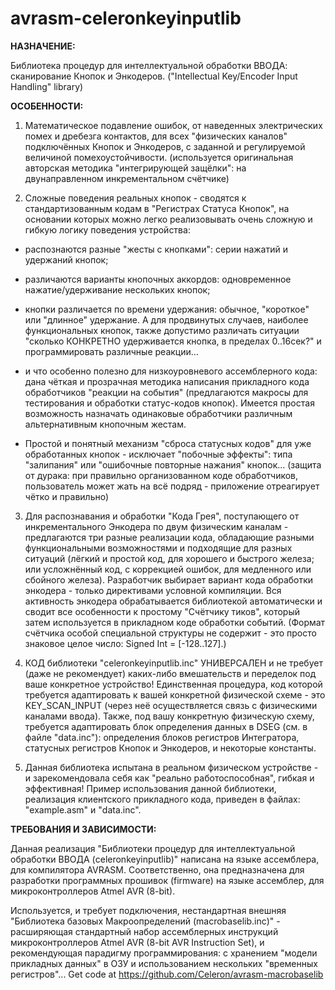avrasm-celeronkeyinputlib
===================


**НАЗНАЧЕНИЕ:**

Библиотека процедур для интеллектуальной обработки ВВОДА: сканирование Кнопок и Энкодеров.
("Intellectual Key/Encoder Input Handling" library)



**ОСОБЕННОСТИ:**

1) Математическое подавление ошибок, от наведенных электрических помех и дребезга контактов, для всех "физических каналов" подключённых Кнопок и Энкодеров, с заданной и регулируемой величиной помехоустойчивости. (используется оригинальная авторская методика "интегрирующей защёлки": на двунаправленном инкрементальном счётчике)


2) Сложные поведения реальных кнопок - сводятся к стандартизованным кодам в "Регистрах Статуса Кнопок", на основании которых можно легко реализовывать очень сложную и гибкую логику поведения устройства: 

- распознаются разные "жесты с кнопками": серии нажатий и удержаний кнопок;

- различаются варианты кнопочных аккордов: одновременное нажатие/удерживание нескольких кнопок;

- кнопки различается по времени удержания: обычное, "короткое" или "длинное" удержание. А для продвинутых случаев, наиболее функциональных кнопок, также допустимо различать ситуации "сколько КОНКРЕТНО удерживается кнопка, в пределах 0..16сек?" и программировать различные реакции...

- и что особенно полезно для низкоуровневого ассемблерного кода: дана чёткая и прозрачная методика написания прикладного кода обработчиков "реакции на события" (предлагаются макросы для тестирования и обработки статус-кодов кнопок). Имеется простая возможность назначать одинаковые обработчики различным альтернативным кнопочным жестам. 

- Простой и понятный механизм "сброса статусных кодов" для уже обработанных кнопок - исключает "побочные эффекты": типа "залипания" или "ошибочные повторные нажания" кнопок... (защита от дурака: при правильно организованном коде обработчиков, пользователь может жать на всё подряд - приложение отреагирует чётко и правильно)


3) Для распознавания и обработки "Кода Грея", поступающего от инкрементального Энкодера по двум физическим каналам - предлагаются три разные реализации кода, обладающие разными функциональными возможностями и подходящие для разных ситуаций (лёгкий и простой код, для хорошего и быстрого железа; или усложнённый код, с коррекцией ошибок, для медленного или сбойного железа).
Разработчик выбирает вариант кода обработки энкодера - только директивами условной компиляции. Вся активность энкодера обрабатывается библиотекой автоматически и сводит все особенности к простому "Счётчику тиков", который затем используется в прикладном коде обработки событий. (Формат счётчика особой специальной структуры не содержит - это просто знаковое целое число: Signed Int = [-128..127].)


4) КОД библиотеки "celeronkeyinputlib.inc" УНИВЕРСАЛЕН и не требует (даже не рекомендует) каких-либо вмешательств и переделок под ваше конкретное устройство! 
Единственная процедура, код которой требуется адаптировать к вашей конкретной физической схеме - это KEY_SCAN_INPUT (через неё осуществляется связь с физическими каналами ввода). 
Также, под вашу конкретную физическую схему, требуется адаптировать блок определения данных в DSEG (см. в файле "data.inc"): определения блоков регистров Интегратора, статусных регистров Кнопок и Энкодеров, и некоторые константы.


5) Данная библиотека испытана в реальном физическом устройстве - и зарекомендовала себя как "реально работоспособная", гибкая и эффективная! Пример использования данной библиотеки, реализация клиентского прикладного кода, приведен в файлах: "example.asm" и "data.inc".




**ТРЕБОВАНИЯ И ЗАВИСИМОСТИ:**

Данная реализация "Библиотеки процедур для интеллектуальной обработки ВВОДА (celeronkeyinputlib)" написана на языке ассемблера, для компилятора AVRASM. Соответственно, она предназначена для разработки программных прошивок (firmware) на языке ассемблер, для микроконтроллеров Atmel AVR (8-bit).


Используется, и требует подключения, нестандартная внешняя "Библиотека базовых Макроопределений (macrobaselib.inc)" - расширяющая стандартный набор ассемблерных инструкций микроконтроллеров Atmel AVR (8-bit AVR Instruction Set), и рекомендующая парадигму программирования: с хранением "модели прикладных данных" в ОЗУ и использованием нескольких "временных регистров"...
Get code at https://github.com/Celeron/avrasm-macrobaselib





